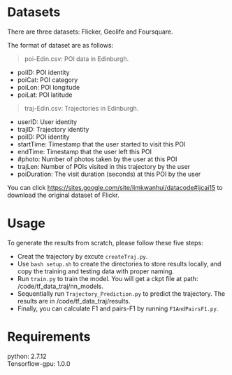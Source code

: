 # Datasets

There are three datasets: Flicker, Geolife and Foursquare.

The format of dataset are as follows:

> poi-Edin.csv: POI data in Edinburgh.
* poiID: POI identity
* poiCat: POI category
* poiLon: POI longitude
* poiLat: POI latitude

> traj-Edin.csv: Trajectories in Edinburgh.
* userID: User identity
* trajID: Trajectory identity
* poiID: POI identity
* startTime: Timestamp that the user started to visit this POI
* endTime: Timestamp that the user left this POI
* #photo: Number of photos taken by the user at this POI
* trajLen: Number of POIs visited in this trajectory by the user
* poiDuration: The visit duration (seconds) at this POI by the user

You can click https://sites.google.com/site/limkwanhui/datacode#ijcai15 to download the original dataset of Flickr.

# Usage
To generate the results from scratch, please follow these five steps:

* Creat the trajectory by excute `createTraj.py`.
* Use `bash setup.sh` to create the directories to store results locally, and copy the training and testing data with proper naming.
* Run `train.py` to train the model. You will get a ckpt file at path: /code/tf_data_traj/nn_models.
* Sequentially run `Trajectory_Prediction.py` to predict the trajectory. The results are in /code/tf_data_traj/results.
* Finally, you can calculate F1 and pairs-F1 by running `F1AndPairsF1.py`.

# Requirements

python: 2.7.12<br>
Tensorflow-gpu: 1.0.0

